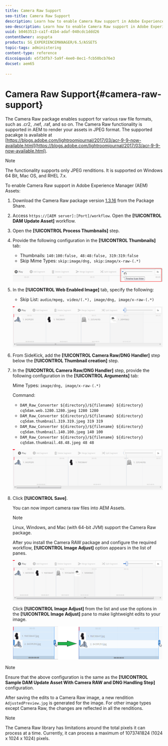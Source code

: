 ```yaml
---
title: Camera Raw Support
seo-title: Camera Raw Support
description: Learn how to enable Camera Raw support in Adobe Experience Manager (AEM) Assets.
seo-description: Learn how to enable Camera Raw support in Adobe Experience Manager (AEM) Assets.
uuid: b0463513-ca1f-41b4-adaf-040cdc1ddd26
contentOwner: asgupta
products: SG_EXPERIENCEMANAGER/6.5/ASSETS
topic-tags: administering
content-type: reference
discoiquuid: e5f3dfb7-5a9f-4ee0-8ec1-fcb50bcb76e3
docset: aem65

---
```


# Camera Raw Support{#camera-raw-support}

The Camera Raw package enables support for various raw file formats, such as .cr2, .nef, .raf, and so on. The Camera Raw functionality is supported in AEM to render your assets in JPEG format. The supported pacakge is available at [https://blogs.adobe.com/lightroomjournal/2017/03/acr-9-9-now-available.html](https://blogs.adobe.com/lightroomjournal/2017/03/acr-9-9-now-available.html).

>[!NOTE]
>
>The functionality supports only JPEG renditions. It is supported on Windows 64 Bit, Mac OS, and RHEL 7.x.

To enable Camera Raw support in Adobe Experience Manager (AEM) Assets:

1. Download the Camera Raw package version [1.3.16](https://www.adobeaemcloud.com/content/marketplace/marketplaceProxy.html?packagePath=/content/companies/public/adobe/packages/aem630/product/assets/aem-assets-cameraraw-pkg) from the Package Share.
1. Access `https://[AEM server]:[Port]/workflow`. Open the **[!UICONTROL DAM Update Asset]** workflow.
1. Open the **[!UICONTROL Process Thumbnails]** step.  

1. Provide the following configuration in the **[!UICONTROL Thumbnails]** tab:

    * Thumbnails: `140:100:false, 48:48:false, 319:319:false`
    * Skip Mime Types: `skip:image/dng, skip:image/x-raw-(.*)`

   ![chlimage_1-128](assets/chlimage_1-128.png)

1. In the **[!UICONTROL Web Enabled Image]** tab, specify the following:

    * Skip List: `audio/mpeg, video/(.*), image/dng, image/x-raw-(.*)`

   ![chlimage_1-129](assets/chlimage_1-129.png)

1. From SideKick, add the **[!UICONTROL Camera Raw/DNG Handler]** step below the **[!UICONTROL Thumbnail creation]** step.
1. In the **[!UICONTROL Camera Raw/DNG Handler]** step, provide the following configuration in the **[!UICONTROL Arguments]** tab:

   Mime Types: `image/dng, image/x-raw-(.*)`

   Command:

    * `DAM_Raw_Converter ${directory}/${filename} ${directory} cq5dam.web.1280.1280.jpeg 1280 1280`
    * `DAM_Raw_Converter ${directory}/${filename} ${directory} cq5dam.thumbnail.319.319.jpeg 319 319`
    * `DAM_Raw_Converter ${directory}/${filename} ${directory} cq5dam.thumbnail.140.100.jpeg 140 100`
    * `DAM_Raw_Converter ${directory}/${filename} ${directory} cq5dam.thumbnail.48.48.jpeg 48 48`

   ![chlimage_1-130](assets/chlimage_1-130.png)

1. Click **[!UICONTROL Save]**.

   You can now import camera raw files into AEM Assets.

   >[!NOTE]
   >
   >Linux, Windows, and Mac (with 64-bit JVM) support the Camera Raw package.

   After you install the Camera RAW package and configure the required workflow, **[!UICONTROL Image Adjust]** option appears in the list of panes.

   ![chlimage_1-131](assets/chlimage_1-131.png)

   Click **[!UICONTROL Image Adjust]** from the list and use the options in the **[!UICONTROL Image Adjust]** pane to make lightweight edits to your image.

   ![chlimage_1-132](assets/chlimage_1-132.png)

>[!NOTE]
>
>Ensure that the above configuration is the same as the **[!UICONTROL Sample DAM Update Asset With Camera RAW and DNG Handling Step]** configuration.

After saving the edits to a Camera Raw image, a new rendition `AdjustedPreview.jpg` is generated for the image. For other image types except Camera Raw, the changes are reflected in all the renditions.

>[!NOTE]
>
>The Camera Raw library has limitations around the total pixels it can process at a time. Currently, it can process a maximum of 1073741824 (1024 x 1024 x 1024) pixels.

